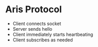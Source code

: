 # Aris Protocol

- Client connects socket
- Server sends hello
- Client immediately starts heartbeating
- Client subscribes as needed

